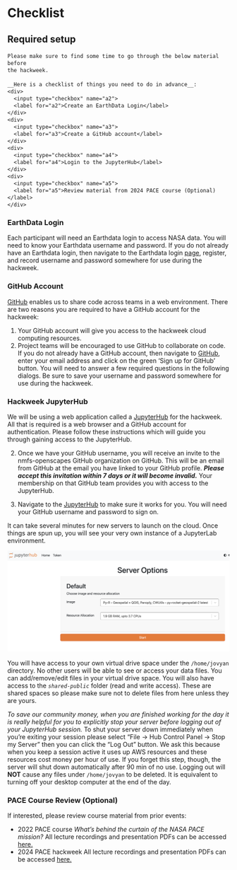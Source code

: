 # Checklist
## Required setup

```{attention}
Please make sure to find some time to go through the below material before
the hackweek.

__Here is a checklist of things you need to do in advance__:
<div>
  <input type="checkbox" name="a2">
  <label for="a2">Create an EarthData Login</label>
</div>
<div>
  <input type="checkbox" name="a3">
  <label for="a3">Create a GitHub account</label>
</div>
<div>
  <input type="checkbox" name="a4">
  <label for="a4">Login to the JupyterHub</label>
</div>
<div>
  <input type="checkbox" name="a5">
  <label for="a5">Review material from 2024 PACE course (Optional)</label>
</div>
```

### EarthData Login

Each participant will need an Earthdata login to access NASA data. You will need to know your Earthdata username and password. 
If you do not already have an Earthdata login, then navigate to the Earthdata login [page](https://urs.earthdata.nasa.gov/),
register, and record username and password somewhere for use during the hackweek. 

### GitHub Account

[GitHub](https://github.com/) enables us to share code across teams in a web environment.
There are two reasons you are required to have a GitHub account for the hackweek:
1. Your GitHub account will give you access to the hackweek cloud computing resources.
2. Project teams will be encouraged to use GitHub to collaborate on code.
If you do not already have a GitHub account, then navigate to [GitHub](https://github.com/), enter your email address and click on the green ‘Sign up for GitHub’ button. 
You will need to answer a few required questions in the following dialogs. Be sure to save your username 
and password somewhere for use during the hackweek.

### Hackweek JupyterHub

We will be using a web application called a [JupyterHub](https://jupyterhub.readthedocs.io/en/stable/) for the hackweek. 
All that is required is a web browser and a GitHub account for authentication. 
Please follow these instructions which will guide you through gaining access to the JupyterHub. 

2. Once we have your GitHub username, you will receive an invite to the nmfs-openscapes GitHub organization on GitHub. This will be an email from GitHub at the email you have linked to your GitHub profile. ***Please accept this invitation within 7 days or it will become invalid.*** Your membership on that GitHub team provides you with access to the JupyterHub. 

3. Navigate to the [JupyterHub](https://workshop.nmfs-openscapes.2i2c.cloud/) to make sure it works for you. You will need your GitHub username and password to sign on. 

It can take several minutes for new servers to launch on the cloud. Once things are spun up, you will see your very own instance of a JupyterLab environment. 

![server_options](../img/server_options.png)

You will have access to your own virtual drive space under the `/home/jovyan` directory. No other users will be able to see or access your data files. You can add/remove/edit files in your virtual drive space. You will also have access to the  *`shared-public`* folder (read and write access). These are shared spaces so please make sure not to delete files from here unless they are yours.

*To save our community money, when you are finished working for the day it is really helpful for you to explicitly stop your server before logging out of your JupyterHub session.* To shut your server down immediately when you’re exiting your session please select “File -> Hub Control Panel -> Stop my Server” then you can click the “Log Out” button. We ask this because when you keep a session active it uses up AWS resources and these resources cost money per hour of use. If you forget this step, though, the server will shut down automatically after 90 min of no use.
Logging out will **NOT** cause any files under `/home/jovyan` to be deleted. It is equivalent to turning off your desktop computer at the end of the day.


### PACE Course Review (Optional) 

If interested, please review course material from prior events:

- 2022 PACE course *What’s behind the curtain of the NASA PACE mission?* All lecture recordings and presentation PDFs can be accessed [here.](https://www.us-ocb.org/pace-mission-training-activity/)
- 2024 PACE hackweek All lecture recordings and presentation PDFs can be accessed [here.](https://pacehackweek.github.io/pace-2024/)
